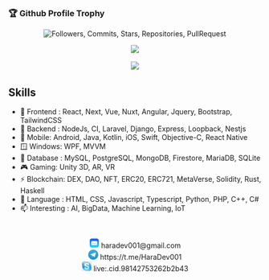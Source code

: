 <h3>🏆 Github Profile Trophy</h3>
<p align="center">
<img src="https://github-profile-trophy.vercel.app/?username=HaraDev001&theme=gruvbox&title=Followers,Commits,Stars,Repositories,PullRequest,Issues,Organizations" alt="Followers, Commits, Stars, Repositories, PullRequest">
</p>
<p align = "center">
  <img src = "https://github-readme-stats.vercel.app/api/top-langs/?username=HaraDev001&langs_count=8&layout=compact&theme=tokyonight&include_all_commits=true&line_height=27">
</p>

<p align="center">
  <a href="https://github.com/DenverCoder1/readme-typing-svg">
    <img src="https://readme-typing-svg.herokuapp.com/?lines=Worked%20as%20CTO%20on%20a%20US%20blockchain%20company;Senior%20Full-Stack%20%26%20Blockchain%20Engineer;3+%2B%20years%20experiences%20of%20managing%20team;7+%2B%20years%20of%20working%20experiences%20in%20development&width=500&height=45">
  </a>
</p>

## Skills

- 🌱 Frontend : React, Next, Vue, Nuxt, Angular, Jquery, Bootstrap, TailwindCSS
- 🔭 Backend : NodeJs, CI, Laravel, Django, Express, Loopback, Nestjs
- 📲 Mobile: Android, Java, Kotlin, iOS, Swift, Objective-C, React Native
- 🪟 Windows: WPF, MVVM
- 🧩 Database : MySQL, PostgreSQL, MongoDB, Firestore, MariaDB, SQLite
- 🎮 Gaming: Unity 3D, AR, VR
- ⚡ Blockchain: DEX, DAO, NFT, ERC20, ERC721, MetaVerse, Solidity, Rust, Haskell
- 💬 Language : HTML, CSS, Javascript, Typescript, Python, PHP, C++, C#
- 📫 Interesting : AI, BigData, Machine Learning, IoT

<br />

<div align="center">
  <p>
    <code><img height="20" src="https://github.com/HaraDev001/HaraDev001/blob/main/email.jpg"></code> haradev001@gmail.com <br />
    <code><img height="20" src="https://github.com/HaraDev001/HaraDev001/blob/main/telegram.jpg"></code> https://t.me/HaraDev001 <br />
    <code><img height="20" src="https://github.com/HaraDev001/HaraDev001/blob/main/skype.jpg"></code> live:.cid.98142753262b2b43
  </p>
</div>